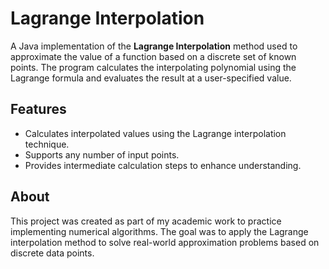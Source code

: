 # Lagrange Interpolation

A Java implementation of the **Lagrange Interpolation** method used to approximate the value of a function based on a discrete set of known points. The program calculates the interpolating polynomial using the Lagrange formula and evaluates the result at a user-specified value.

## Features
- Calculates interpolated values using the Lagrange interpolation technique.
- Supports any number of input points.
- Provides intermediate calculation steps to enhance understanding.

## About
This project was created as part of my academic work to practice implementing numerical algorithms. The goal was to apply the Lagrange interpolation method to solve real-world approximation problems based on discrete data points.
